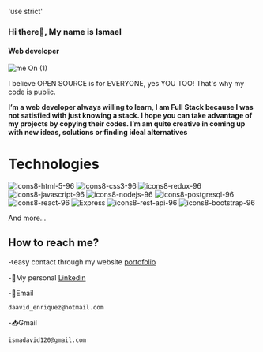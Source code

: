 'use strict'
### Hi there👋, My name is Ismael
#### Web developer
![me On (1)](https://user-images.githubusercontent.com/81322974/182441467-845b9b55-245c-4a09-b58e-b568b591fa10.gif)


I believe OPEN SOURCE is for EVERYONE, yes YOU TOO! That's why my code is public.

**I’m a web developer always willing to learn, I am Full Stack because I was not satisfied with just knowing a stack. I hope you can take advantage of my projects by copying their codes.
I’m am quite creative in coming up with new ideas, solutions or finding ideal alternatives**

# Technologies
![icons8-html-5-96](https://user-images.githubusercontent.com/81322974/182447341-a44e38c3-23f1-40ba-abbe-88666028b0a9.png)
![icons8-css3-96](https://user-images.githubusercontent.com/81322974/182447337-71f167bb-cbea-4d62-b4af-e2b551814925.png)
![icons8-redux-96](https://user-images.githubusercontent.com/81322974/182447769-539035e1-5959-4f82-80b1-9b010a73d92f.png)
![icons8-javascript-96](https://user-images.githubusercontent.com/81322974/182447343-cba78ea4-297d-411a-8059-6ffd5df9ddb7.png)
![icons8-nodejs-96](https://user-images.githubusercontent.com/81322974/182447347-ab2720d6-b50b-4a99-8f40-6059b4dcbe6f.png)
![icons8-postgresql-96](https://user-images.githubusercontent.com/81322974/182447350-df1b1476-1ec5-476f-a7f7-d1822564188a.png)
![icons8-react-96](https://user-images.githubusercontent.com/81322974/182447353-c716283b-bb8c-491b-9196-7cd8ec41856d.png)
![Express](https://user-images.githubusercontent.com/81322974/182449375-9e97ba29-ccec-490b-96f8-6757ef0a8424.png)
![icons8-rest-api-96](https://user-images.githubusercontent.com/81322974/182447359-5e28321e-fe8f-424c-8bbd-83fb25d1f5df.png)
![icons8-bootstrap-96](https://user-images.githubusercontent.com/81322974/182447335-4e8a3563-5e20-47be-a9b9-baa10c699294.png)

And more...

## How to reach me?

-📞easy contact through my website [portofolio](https://portofolio-ismanaos.vercel.app/)

-💼My personal [Linkedin](https://www.linkedin.com/in/david-ismael-enriquez/)

-📩Email

	daavid_enriquez@hotmail.com
	
-📥Gmail
	
	ismadavid120@gmail.com
<!--
**Ismanaos/Ismanaos** is a ✨ _special_ ✨ repository because its `README.md` (this file) appears on your GitHub profile.

Here are some ideas to get you started:

- 🔭 I’m currently working on ...
- 🌱 I’m currently learning ...
- 👯 I’m looking to collaborate on ...
- 🤔 I’m looking for help with ...
- 💬 Ask me about ...
- 📫 How to reach me: ...
- 😄 Pronouns: ...
- ⚡ Fun fact: ...
-->
